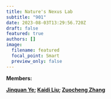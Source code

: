 ```yaml
---
title: Nature's Nexus Lab
subtitle: "901"
date: 2023-08-03T13:29:56.720Z
draft: false
featured: true
authors: []
image:
  filename: featured
  focal_point: Smart
  preview_only: false
---
```

**Members:**

**[J﻿inquan Ye](https://scholar.google.com.hk/citations?user=Rh4AFogAAAAJ&hl=zh-CN); [Kaidi Liu](https://www.researchgate.net/profile/Kaidi-Liu-5); [Zuocheng Zhang](https://www.researchgate.net/profile/Zuocheng-Zhang-3)**
